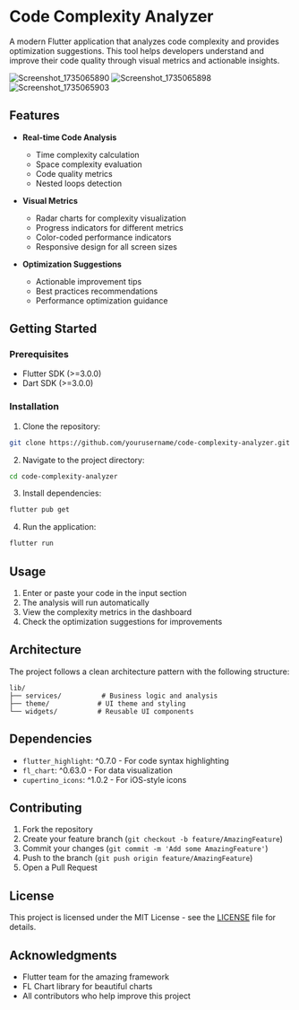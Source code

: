 # Code Complexity Analyzer

A modern Flutter application that analyzes code complexity and provides optimization suggestions. This tool helps developers understand and improve their code quality through visual metrics and actionable insights.

![Screenshot_1735065890](https://github.com/user-attachments/assets/0da0161f-491f-4bda-afdf-cb2d1d7b0583)
![Screenshot_1735065898](https://github.com/user-attachments/assets/0bb85b5a-ef43-4ac9-8962-415cf931b03a)
![Screenshot_1735065903](https://github.com/user-attachments/assets/33f3dd4d-0db7-467b-bb50-1cccf5b0fb65)



## Features

- **Real-time Code Analysis**

  - Time complexity calculation
  - Space complexity evaluation
  - Code quality metrics
  - Nested loops detection

- **Visual Metrics**

  - Radar charts for complexity visualization
  - Progress indicators for different metrics
  - Color-coded performance indicators
  - Responsive design for all screen sizes

- **Optimization Suggestions**
  - Actionable improvement tips
  - Best practices recommendations
  - Performance optimization guidance

## Getting Started

### Prerequisites

- Flutter SDK (>=3.0.0)
- Dart SDK (>=3.0.0)

### Installation

1. Clone the repository:

```bash
git clone https://github.com/yourusername/code-complexity-analyzer.git
```

2. Navigate to the project directory:

```bash
cd code-complexity-analyzer
```

3. Install dependencies:

```bash
flutter pub get
```

4. Run the application:

```bash
flutter run
```

## Usage

1. Enter or paste your code in the input section
2. The analysis will run automatically
3. View the complexity metrics in the dashboard
4. Check the optimization suggestions for improvements

## Architecture

The project follows a clean architecture pattern with the following structure:

```
lib/
├── services/          # Business logic and analysis
├── theme/            # UI theme and styling
└── widgets/          # Reusable UI components
```

## Dependencies

- `flutter_highlight`: ^0.7.0 - For code syntax highlighting
- `fl_chart`: ^0.63.0 - For data visualization
- `cupertino_icons`: ^1.0.2 - For iOS-style icons

## Contributing

1. Fork the repository
2. Create your feature branch (`git checkout -b feature/AmazingFeature`)
3. Commit your changes (`git commit -m 'Add some AmazingFeature'`)
4. Push to the branch (`git push origin feature/AmazingFeature`)
5. Open a Pull Request

## License

This project is licensed under the MIT License - see the [LICENSE](LICENSE) file for details.

## Acknowledgments

- Flutter team for the amazing framework
- FL Chart library for beautiful charts
- All contributors who help improve this project

